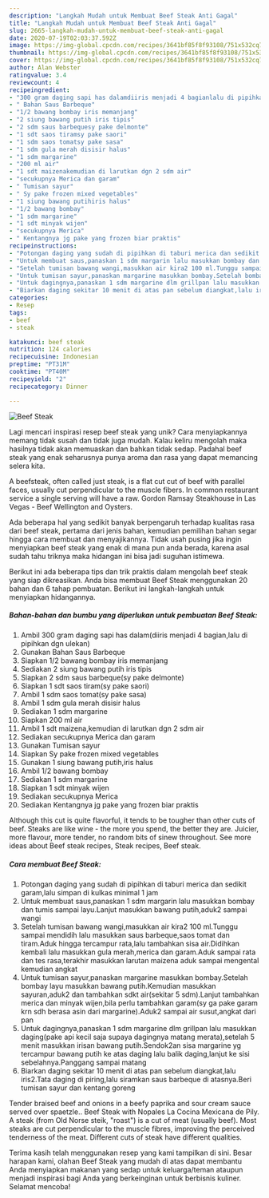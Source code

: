 ```yaml
---
description: "Langkah Mudah untuk Membuat Beef Steak Anti Gagal"
title: "Langkah Mudah untuk Membuat Beef Steak Anti Gagal"
slug: 2665-langkah-mudah-untuk-membuat-beef-steak-anti-gagal
date: 2020-07-19T02:03:37.592Z
image: https://img-global.cpcdn.com/recipes/3641bf85f8f93108/751x532cq70/beef-steak-foto-resep-utama.jpg
thumbnail: https://img-global.cpcdn.com/recipes/3641bf85f8f93108/751x532cq70/beef-steak-foto-resep-utama.jpg
cover: https://img-global.cpcdn.com/recipes/3641bf85f8f93108/751x532cq70/beef-steak-foto-resep-utama.jpg
author: Alan Webster
ratingvalue: 3.4
reviewcount: 4
recipeingredient:
- "300 gram daging sapi has dalamdiiris menjadi 4 bagianlalu di pipihkan dgn ulekan"
- " Bahan Saus Barbeque"
- "1/2 bawang bombay iris memanjang"
- "2 siung bawang putih iris tipis"
- "2 sdm saus barbequesy pake delmonte"
- "1 sdt saos tiramsy pake saori"
- "1 sdm saos tomatsy pake sasa"
- "1 sdm gula merah disisir halus"
- "1 sdm margarine"
- "200 ml air"
- "1 sdt maizenakemudian di larutkan dgn 2 sdm air"
- "secukupnya Merica dan garam"
- " Tumisan sayur"
- " Sy pake frozen mixed vegetables"
- "1 siung bawang putihiris halus"
- "1/2 bawang bombay"
- "1 sdm margarine"
- "1 sdt minyak wijen"
- "secukupnya Merica"
- " Kentangnya jg pake yang frozen biar praktis"
recipeinstructions:
- "Potongan daging yang sudah di pipihkan di taburi merica dan sedikit garam,lalu simpan di kulkas minimal 1 jam"
- "Untuk membuat saus,panaskan 1 sdm margarin lalu masukkan bombay dan tumis sampai layu.Lanjut masukkan bawang putih,aduk2 sampai wangi"
- "Setelah tumisan bawang wangi,masukkan air kira2 100 ml.Tunggu sampai mendidih lalu masukkan saus barbeque,saos tomat dan tiram.Aduk hingga tercampur rata,lalu tambahkan sisa air.Didihkan kembali lalu masukkan gula merah,merica dan garam.Aduk sampai rata dan tes rasa,terakhir masukkan larutan maizena aduk sampai mengental kemudian angkat"
- "Untuk tumisan sayur,panaskan margarine masukkan bombay.Setelah bombay layu masukkan bawang putih.Kemudian masukkan sayuran,aduk2 dan tambahkan sdkt air(sekitar 5 sdm).Lanjut tambahkan merica dan minyak wijen,bila perlu tambahkan garam(sy ga pake garam krn sdh berasa asin dari margarine).Aduk2 sampai air susut,angkat dari pan"
- "Untuk dagingnya,panaskan 1 sdm margarine dlm grillpan lalu masukkan daging(pake api kecil saja supaya dagingnya matang merata),setelah 5 menit masukkan irisan bawang putih.Sendok2an sisa margarine yg tercampur bawang putih ke atas daging lalu balik daging,lanjut ke sisi sebelahnya.Panggang sampai matang"
- "Biarkan daging sekitar 10 menit di atas pan sebelum diangkat,lalu iris2.Tata daging di piring,lalu siramkan saus barbeque di atasnya.Beri tumisan sayur dan kentang goreng"
categories:
- Resep
tags:
- beef
- steak

katakunci: beef steak 
nutrition: 124 calories
recipecuisine: Indonesian
preptime: "PT31M"
cooktime: "PT40M"
recipeyield: "2"
recipecategory: Dinner

---
```



![Beef Steak](https://img-global.cpcdn.com/recipes/3641bf85f8f93108/751x532cq70/beef-steak-foto-resep-utama.jpg)

Lagi mencari inspirasi resep beef steak yang unik? Cara menyiapkannya memang tidak susah dan tidak juga mudah. Kalau keliru mengolah maka hasilnya tidak akan memuaskan dan bahkan tidak sedap. Padahal beef steak yang enak seharusnya punya aroma dan rasa yang dapat memancing selera kita.

A beefsteak, often called just steak, is a flat cut cut of beef with parallel faces, usually cut perpendicular to the muscle fibers. In common restaurant service a single serving will have a raw. Gordon Ramsay Steakhouse in Las Vegas - Beef Wellington and Oysters.

Ada beberapa hal yang sedikit banyak berpengaruh terhadap kualitas rasa dari beef steak, pertama dari jenis bahan, kemudian pemilihan bahan segar hingga cara membuat dan menyajikannya. Tidak usah pusing jika ingin menyiapkan beef steak yang enak di mana pun anda berada, karena asal sudah tahu triknya maka hidangan ini bisa jadi suguhan istimewa.


Berikut ini ada beberapa tips dan trik praktis dalam mengolah beef steak yang siap dikreasikan. Anda bisa membuat Beef Steak menggunakan 20 bahan dan 6 tahap pembuatan. Berikut ini langkah-langkah untuk menyiapkan hidangannya.

<!--inarticleads1-->

##### Bahan-bahan dan bumbu yang diperlukan untuk pembuatan Beef Steak:

1. Ambil 300 gram daging sapi has dalam(diiris menjadi 4 bagian,lalu di pipihkan dgn ulekan)
1. Gunakan  Bahan Saus Barbeque
1. Siapkan 1/2 bawang bombay iris memanjang
1. Sediakan 2 siung bawang putih iris tipis
1. Siapkan 2 sdm saus barbeque(sy pake delmonte)
1. Siapkan 1 sdt saos tiram(sy pake saori)
1. Ambil 1 sdm saos tomat(sy pake sasa)
1. Ambil 1 sdm gula merah disisir halus
1. Sediakan 1 sdm margarine
1. Siapkan 200 ml air
1. Ambil 1 sdt maizena,kemudian di larutkan dgn 2 sdm air
1. Sediakan secukupnya Merica dan garam
1. Gunakan  Tumisan sayur
1. Siapkan  Sy pake frozen mixed vegetables
1. Gunakan 1 siung bawang putih,iris halus
1. Ambil 1/2 bawang bombay
1. Sediakan 1 sdm margarine
1. Siapkan 1 sdt minyak wijen
1. Sediakan secukupnya Merica
1. Sediakan  Kentangnya jg pake yang frozen biar praktis


Although this cut is quite flavorful, it tends to be tougher than other cuts of beef. Steaks are like wine - the more you spend, the better they are. Juicier, more flavour, more tender, no random bits of sinew throughout. See more ideas about Beef steak recipes, Steak recipes, Beef steak. 

<!--inarticleads2-->

##### Cara membuat Beef Steak:

1. Potongan daging yang sudah di pipihkan di taburi merica dan sedikit garam,lalu simpan di kulkas minimal 1 jam
1. Untuk membuat saus,panaskan 1 sdm margarin lalu masukkan bombay dan tumis sampai layu.Lanjut masukkan bawang putih,aduk2 sampai wangi
1. Setelah tumisan bawang wangi,masukkan air kira2 100 ml.Tunggu sampai mendidih lalu masukkan saus barbeque,saos tomat dan tiram.Aduk hingga tercampur rata,lalu tambahkan sisa air.Didihkan kembali lalu masukkan gula merah,merica dan garam.Aduk sampai rata dan tes rasa,terakhir masukkan larutan maizena aduk sampai mengental kemudian angkat
1. Untuk tumisan sayur,panaskan margarine masukkan bombay.Setelah bombay layu masukkan bawang putih.Kemudian masukkan sayuran,aduk2 dan tambahkan sdkt air(sekitar 5 sdm).Lanjut tambahkan merica dan minyak wijen,bila perlu tambahkan garam(sy ga pake garam krn sdh berasa asin dari margarine).Aduk2 sampai air susut,angkat dari pan
1. Untuk dagingnya,panaskan 1 sdm margarine dlm grillpan lalu masukkan daging(pake api kecil saja supaya dagingnya matang merata),setelah 5 menit masukkan irisan bawang putih.Sendok2an sisa margarine yg tercampur bawang putih ke atas daging lalu balik daging,lanjut ke sisi sebelahnya.Panggang sampai matang
1. Biarkan daging sekitar 10 menit di atas pan sebelum diangkat,lalu iris2.Tata daging di piring,lalu siramkan saus barbeque di atasnya.Beri tumisan sayur dan kentang goreng


Tender braised beef and onions in a beefy paprika and sour cream sauce served over spaetzle.. Beef Steak with Nopales La Cocina Mexicana de Pily. A steak (from Old Norse steik, &#34;roast&#34;) is a cut of meat (usually beef). Most steaks are cut perpendicular to the muscle fibres, improving the perceived tenderness of the meat. Different cuts of steak have different qualities. 

Terima kasih telah menggunakan resep yang kami tampilkan di sini. Besar harapan kami, olahan Beef Steak yang mudah di atas dapat membantu Anda menyiapkan makanan yang sedap untuk keluarga/teman ataupun menjadi inspirasi bagi Anda yang berkeinginan untuk berbisnis kuliner. Selamat mencoba!
